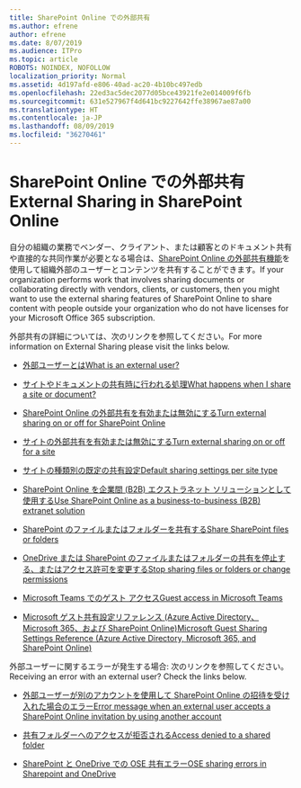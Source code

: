 ```yaml
---
title: SharePoint Online での外部共有
ms.author: efrene
author: efrene
ms.date: 8/07/2019
ms.audience: ITPro
ms.topic: article
ROBOTS: NOINDEX, NOFOLLOW
localization_priority: Normal
ms.assetid: 4d197afd-e806-40ad-ac20-4b10bc497edb
ms.openlocfilehash: 22ed3ac5dec2077d05bce43921fe2e014009f6fb
ms.sourcegitcommit: 631e527967f4d641bc9227642ffe38967ae87a00
ms.translationtype: HT
ms.contentlocale: ja-JP
ms.lasthandoff: 08/09/2019
ms.locfileid: "36270461"
---
```

# <a name="external-sharing-in-sharepoint-online"></a><span data-ttu-id="f2d02-102">SharePoint Online での外部共有</span><span class="sxs-lookup"><span data-stu-id="f2d02-102">External Sharing in SharePoint Online</span></span>

<span data-ttu-id="f2d02-103">自分の組織の業務でベンダー、クライアント、または顧客とのドキュメント共有や直接的な共同作業が必要となる場合は、[SharePoint Online の外部共有機能](https://docs.microsoft.com/sharepoint/external-sharing-overview)を使用して組織外部のユーザーとコンテンツを共有することができます。</span><span class="sxs-lookup"><span data-stu-id="f2d02-103">If your organization performs work that involves sharing documents or collaborating directly with vendors, clients, or customers, then you might want to use the external sharing features of SharePoint Online to share content with people outside your organization who do not have licenses for your Microsoft Office 365 subscription.</span></span>

<span data-ttu-id="f2d02-104">外部共有の詳細については、次のリンクを参照してください。</span><span class="sxs-lookup"><span data-stu-id="f2d02-104">For more information on External Sharing please visit the links below.</span></span>

- [<span data-ttu-id="f2d02-105">外部ユーザーとは</span><span class="sxs-lookup"><span data-stu-id="f2d02-105">What is an external user?</span></span>](https://docs.microsoft.com/sharepoint/external-sharing-overview#what-is-an-external-user)

- [<span data-ttu-id="f2d02-106">サイトやドキュメントの共有時に行われる処理</span><span class="sxs-lookup"><span data-stu-id="f2d02-106">What happens when I share a site or document?</span></span>](https://docs.microsoft.com/sharepoint/external-sharing-overview#what-happens-when-i-share-a-site-or-document)


- [<span data-ttu-id="f2d02-107">SharePoint Online の外部共有を有効または無効にする</span><span class="sxs-lookup"><span data-stu-id="f2d02-107">Turn external sharing on or off for SharePoint Online</span></span>](https://docs.microsoft.com/sharepoint/turn-external-sharing-on-or-off)

- [<span data-ttu-id="f2d02-108">サイトの外部共有を有効または無効にする</span><span class="sxs-lookup"><span data-stu-id="f2d02-108">Turn external sharing on or off for a site</span></span>](https://docs.microsoft.com/sharepoint/change-external-sharing-site)

- [<span data-ttu-id="f2d02-109">サイトの種類別の既定の共有設定</span><span class="sxs-lookup"><span data-stu-id="f2d02-109">Default sharing settings per site type</span></span>](https://docs.microsoft.com/Office365/Enterprise/microsoft-365-guest-settings#sharepoint-site-level)

- [<span data-ttu-id="f2d02-110">SharePoint Online を企業間 (B2B) エクストラネット ソリューションとして使用する</span><span class="sxs-lookup"><span data-stu-id="f2d02-110">Use SharePoint Online as a business-to-business (B2B) extranet solution</span></span>](https://docs.microsoft.com/sharepoint/create-b2b-extranet)

- [<span data-ttu-id="f2d02-111">SharePoint のファイルまたはフォルダーを共有する</span><span class="sxs-lookup"><span data-stu-id="f2d02-111">Share SharePoint files or folders</span></span>](https://support.office.com/article/share-sharepoint-files-or-folders-1fe37332-0f9a-4719-970e-d2578da4941c)

- [<span data-ttu-id="f2d02-112">OneDrive または SharePoint のファイルまたはフォルダーの共有を停止する、またはアクセス許可を変更する</span><span class="sxs-lookup"><span data-stu-id="f2d02-112">Stop sharing files or folders or change permissions</span></span>](https://support.office.com/article/stop-sharing-onedrive-or-sharepoint-files-or-folders-or-change-permissions-0a36470f-d7fe-40a0-bd74-0ac6c1e13323?ui=en-US&amp;rs=en-US&amp;ad=US)

- [<span data-ttu-id="f2d02-113">Microsoft Teams でのゲスト アクセス</span><span class="sxs-lookup"><span data-stu-id="f2d02-113">Guest access in Microsoft Teams</span></span>](https://docs.microsoft.com/MicrosoftTeams/guest-access)

- [<span data-ttu-id="f2d02-114">Microsoft ゲスト共有設定リファレンス (Azure Active Directory、Microsoft 365、および SharePoint Online)</span><span class="sxs-lookup"><span data-stu-id="f2d02-114">Microsoft Guest Sharing Settings Reference (Azure Active Directory, Microsoft 365, and SharePoint Online)</span></span>](https://docs.microsoft.com/Office365/Enterprise/microsoft-365-guest-settings) 



<span data-ttu-id="f2d02-115">外部ユーザーに関するエラーが発生する場合:&nbsp;次のリンクを参照してください。</span><span class="sxs-lookup"><span data-stu-id="f2d02-115">Receiving an error with an external user?&nbsp;Check the links below.</span></span>

- [<span data-ttu-id="f2d02-116">外部ユーザーが別のアカウントを使用して SharePoint Online の招待を受け入れた場合のエラー</span><span class="sxs-lookup"><span data-stu-id="f2d02-116">Error message when an external user accepts a SharePoint Online invitation by using another account</span></span>](https://support.office.com/article/Error-message-when-an-external-user-accepts-a-SharePoint-Online-invitation-by-using-another-account-f0d34413-ea7c-42c7-a485-c4e5d421e5f0- )

- [<span data-ttu-id="f2d02-117">共有フォルダーへのアクセスが拒否される</span><span class="sxs-lookup"><span data-stu-id="f2d02-117">Access denied to a shared folder</span></span>](https://support.office.com/article/users-can-t-access-a-shared-folder-in-sharepoint-online-b5923bcb-a944-44c4-96c5-6312377040de)

- [<span data-ttu-id="f2d02-118">SharePoint と OneDrive での OSE 共有エラー</span><span class="sxs-lookup"><span data-stu-id="f2d02-118">OSE sharing errors in Sharepoint and OneDrive</span></span>](https://docs.microsoft.com/sharepoint/sharepoint-onedrive-error-message)

